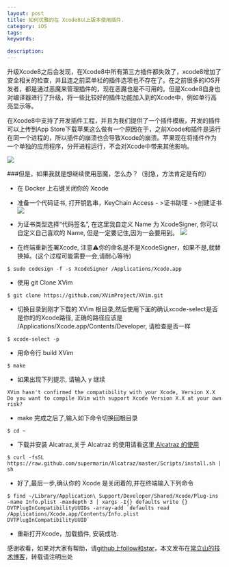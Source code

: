 ```yaml
---
layout: post
title: 如何优雅的在 Xcode8以上版本使用插件.
category: iOS
tags:
keywords:

description:
---
```


升级Xcode8之后会发现，在Xcode8中所有第三方插件都失效了，xcode8增加了安全相关的检查，并且连之前菜单栏的插件选项也不存在了。在之前很多的iOS开发者，都是通过恶魔来管理插件的，现在恶魔也是不可用的。但是Xcode8自身也对编译器进行了升级，将一些比较好的插件功能加入到的Xcode中，例如单行高亮显示等。

在Xcode8中支持了开发插件工程，并且为我们提供了一个插件模板，开发的插件可以上传到App Store下载苹果这么做有一个原因在于，之前Xcode和插件是运行在同一个进程的，所以插件的崩溃也会导致Xcode的崩溃。苹果现在将插件作为一个单独的应用程序，分开进程运行，不会对Xcode中带来其他影响。

![]({{site.url}}/assets/postImages/ios/buildxcode_01.png)


###但是，如果我就是想继续使用恶魔，怎么办？（别急，方法肯定是有的）

* 在 Docker 上右键关闭你的 Xcode

* 准备一个代码证书, 打开钥匙串，KeyChain Access - >证书助理 - >创建证书
![]({{site.url}}/assets/postImages/ios/buildxcode_02.png)
* 为证书类型选择“代码签名”, 在这里我自定义 Name 为 XcodeSigner, 你可以自定义自己喜欢的 Name, 但是一定要记住,因为一会要用到。
![]({{site.url}}/assets/postImages/ios/buildxcode_03.png)
* 在终端重新签署Xcode, 注意⚠️你的命名是不是XcodeSigner，如果不是,就替换掉。(这个过程可能需要一会,请耐心等待)

````
$ sudo codesign -f -s XcodeSigner /Applications/Xcode.app 
````
* 使用 git Clone XVim

````
$ git clone https://github.com/XVimProject/XVim.git
````
* 切换目录到刚才下载的 XVim 根目录,然后使用下面的确认xcode-select是否是你的的Xcode路径, 正确的路径应该是 /Applications/Xcode.app/Contents/Developer, 请检查是否一样

````
$ xcode-select -p
````
* 用命令行 build XVim

````
$ make
````

* 如果出现下列提示, 请输入 y 继续

````
XVim hasn't confirmed the compatibility with your Xcode, Version X.X
Do you want to compile XVim with support Xcode Version X.X at your own risk? 
````
* make 完成之后了,输入如下命令切换回根目录

````
$ cd ~
````
* 下载并安装 Alcatraz,关于 Alcatraz 的使用请看这里[ Alcatraz 的使用](http://www.jianshu.com/p/7a2484123bf6)

````
$ curl -fsSL https://raw.github.com/supermarin/Alcatraz/master/Scripts/install.sh | sh
````

* 好了,最后一步,确认你的 Xcode 是关闭着的,并在终端输入下列命令

````
$ find ~/Library/Application\ Support/Developer/Shared/Xcode/Plug-ins -name Info.plist -maxdepth 3 | xargs -I{} defaults write {} DVTPlugInCompatibilityUUIDs -array-add `defaults read /Applications/Xcode.app/Contents/Info.plist DVTPlugInCompatibilityUUID`
````
* 重新打开Xcode，加载插件, 安装成功.

感谢收看，如果对大家有帮助，请[github上follow和star](https://github.com/cls8428181)，本文发布在[常立山的技术博客](https://cls8428181.github.io/)，转载请注明出处